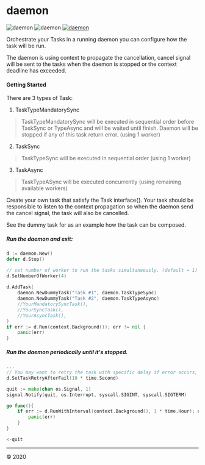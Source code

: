 # daemon

![daemon](https://img.shields.io/badge/version-1.0-blue.svg?style=flat)
![daemon](https://img.shields.io/badge/go-1.13-yellow.svg?style=flat)
[![daemon](https://img.shields.io/badge/godoc-reference-green.svg?style=flat)](https://godoc.org/github.com/muktihari/daemon)

Orchestrate your Tasks in a running daemon you can configure how the task will be run.

The daemon is using context to propagate the cancellation, cancel signal will be sent to the tasks when the daemon is stopped or the context deadline has exceeded. 

#### Getting Started

There are 3 types of Task:

1. TaskTypeMandatorySync
> TaskTypeMandatorySync will be executed in sequential order before TaskSync or TypeAsync and will be waited until finish. Daemon will be stopped if any of this task return error. (using 1 worker) 
2. TaskSync
> TaskTypeSync will be executed in sequential order (using 1 worker)
3. TaskAsync
> TaskTypeASync will be executed concurrently (using remaining available workers)

Create your own task that satisfy the Task interface{}. Your task should be responsible to listen to the context propagation so when the daemon send the cancel signal, the task will also be cancelled.

See the dummy task for as an example how the task can be composed.

##### Run the daemon and exit:
```go
d := daemon.New()
defer d.Stop()

// set number of worker to run the tasks simultaneously. (default = 1)
d.SetNumberOfWorker(4)
 
d.AddTask(
    daemon.NewDummyTask("Task #1", daemon.TaskTypeSync)
    daemon.NewDummyTask("Task #2", daemon.TaskTypeAsync)
    //YourMandatorySyncTask(),
    //YourSyncTask(),
    //YourAsyncTask(),        
)
if err := d.Run(context.Background()); err != nil {
    panic(err)
}
``` 
##### Run the daemon periodically until it's stopped.
```go
...
// You may want to retry the task with specific delay if error occurs, so the daemon will always run except you stop it manually by calling the Stop() func or cancelling the context.
d.SetTaskRetryAfterFail(10 * time.Second)

quit := make(chan os.Signal, 1)
signal.Notify(quit, os.Interrupt, syscall.SIGINT, syscall.SIGTERM)

go func(){
    if err := d.RunWithInterval(context.Background(), 1 * time.Hour); err != nil {
        panic(err)
    }
}

<-quit
```

---

&copy; 2020